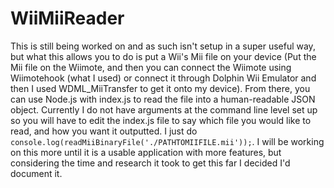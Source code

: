 # WiiMiiReader
This is still being worked on and as such isn't setup in a super useful way, but what this allows you to do is put a Wii's Mii file on your device (Put the Mii file on the Wiimote, and then you can connect the Wiimote using Wiimotehook (what I used) or connect it through Dolphin Wii Emulator and then I used WDML_MiiTransfer to get it onto my device). From there, you can use Node.js with index.js to read the file into a human-readable JSON object. Currently I do not have arguments at the command line level set up so you will have to edit the index.js file to say which file you would like to read, and how you want it outputted. I just do `console.log(readMiiBinaryFile('./PATHTOMIIFILE.mii'));`. I will be working on this more until it is a usable application with more features, but considering the time and research it took to get this far I decided I'd document it.
